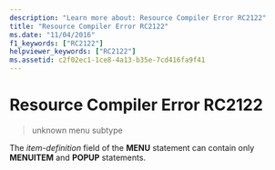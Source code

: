 ```yaml
---
description: "Learn more about: Resource Compiler Error RC2122"
title: "Resource Compiler Error RC2122"
ms.date: "11/04/2016"
f1_keywords: ["RC2122"]
helpviewer_keywords: ["RC2122"]
ms.assetid: c2f02ec1-1ce8-4a13-b35e-7cd416fa9f41
---
```

# Resource Compiler Error RC2122

> unknown menu subtype

The *item-definition* field of the **MENU** statement can contain only **MENUITEM** and **POPUP** statements.
